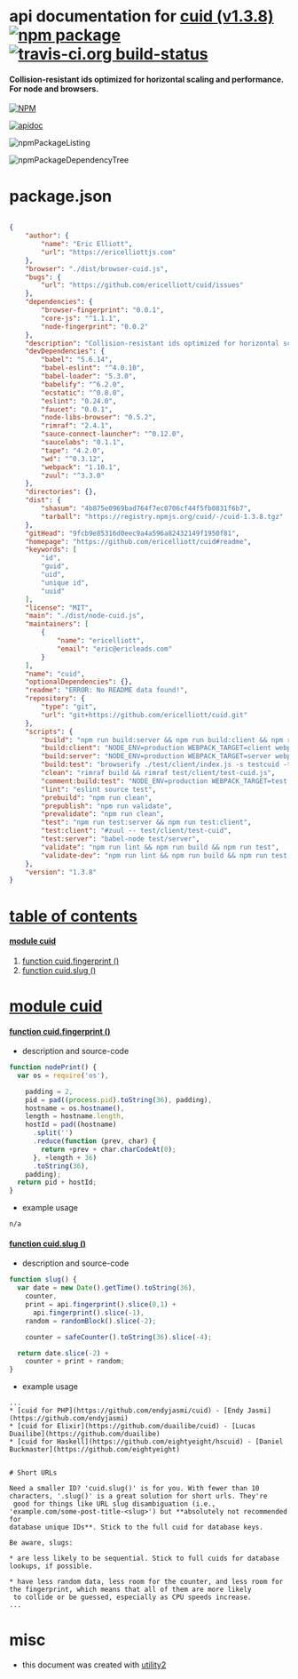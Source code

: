 # api documentation for  [cuid (v1.3.8)](https://github.com/ericelliott/cuid#readme)  [![npm package](https://img.shields.io/npm/v/npmdoc-cuid.svg?style=flat-square)](https://www.npmjs.org/package/npmdoc-cuid) [![travis-ci.org build-status](https://api.travis-ci.org/npmdoc/node-npmdoc-cuid.svg)](https://travis-ci.org/npmdoc/node-npmdoc-cuid)
#### Collision-resistant ids optimized for horizontal scaling and performance. For node and browsers.

[![NPM](https://nodei.co/npm/cuid.png?downloads=true)](https://www.npmjs.com/package/cuid)

[![apidoc](https://npmdoc.github.io/node-npmdoc-cuid/build/screenCapture.buildNpmdoc.browser._2Fhome_2Ftravis_2Fbuild_2Fnpmdoc_2Fnode-npmdoc-cuid_2Ftmp_2Fbuild_2Fapidoc.html.png)](https://npmdoc.github.io/node-npmdoc-cuid/build..beta..travis-ci.org/apidoc.html)

![npmPackageListing](https://npmdoc.github.io/node-npmdoc-cuid/build/screenCapture.npmPackageListing.svg)

![npmPackageDependencyTree](https://npmdoc.github.io/node-npmdoc-cuid/build/screenCapture.npmPackageDependencyTree.svg)



# package.json

```json

{
    "author": {
        "name": "Eric Elliott",
        "url": "https://ericelliottjs.com"
    },
    "browser": "./dist/browser-cuid.js",
    "bugs": {
        "url": "https://github.com/ericelliott/cuid/issues"
    },
    "dependencies": {
        "browser-fingerprint": "0.0.1",
        "core-js": "^1.1.1",
        "node-fingerprint": "0.0.2"
    },
    "description": "Collision-resistant ids optimized for horizontal scaling and performance. For node and browsers.",
    "devDependencies": {
        "babel": "5.6.14",
        "babel-eslint": "^4.0.10",
        "babel-loader": "5.3.0",
        "babelify": "^6.2.0",
        "ecstatic": "^0.8.0",
        "eslint": "0.24.0",
        "faucet": "0.0.1",
        "node-libs-browser": "0.5.2",
        "rimraf": "2.4.1",
        "sauce-connect-launcher": "^0.12.0",
        "saucelabs": "0.1.1",
        "tape": "4.2.0",
        "wd": "^0.3.12",
        "webpack": "1.10.1",
        "zuul": "^3.3.0"
    },
    "directories": {},
    "dist": {
        "shasum": "4b875e0969bad764f7ec0706cf44f5fb0831f6b7",
        "tarball": "https://registry.npmjs.org/cuid/-/cuid-1.3.8.tgz"
    },
    "gitHead": "9fcb9e85316d0eec9a4a596a82432149f1950f81",
    "homepage": "https://github.com/ericelliott/cuid#readme",
    "keywords": [
        "id",
        "guid",
        "uid",
        "unique id",
        "uuid"
    ],
    "license": "MIT",
    "main": "./dist/node-cuid.js",
    "maintainers": [
        {
            "name": "ericelliott",
            "email": "eric@ericleads.com"
        }
    ],
    "name": "cuid",
    "optionalDependencies": {},
    "readme": "ERROR: No README data found!",
    "repository": {
        "type": "git",
        "url": "git+https://github.com/ericelliott/cuid.git"
    },
    "scripts": {
        "build": "npm run build:server && npm run build:client && npm run build:test",
        "build:client": "NODE_ENV=production WEBPACK_TARGET=client webpack -p",
        "build:server": "NODE_ENV=production WEBPACK_TARGET=server webpack",
        "build:test": "browserify ./test/client/index.js -s testcuid -t babelify --outfile test/client/test-cuid.js",
        "clean": "rimraf build && rimraf test/client/test-cuid.js",
        "comment:build:test": "NODE_ENV=production WEBPACK_TARGET=test webpack -p",
        "lint": "eslint source test",
        "prebuild": "npm run clean",
        "prepublish": "npm run validate",
        "prevalidate": "npm run clean",
        "test": "npm run test:server && npm run test:client",
        "test:client": "#zuul -- test/client/test-cuid",
        "test:server": "babel-node test/server",
        "validate": "npm run lint && npm run build && npm run test",
        "validate-dev": "npm run lint && npm run build && npm run test | faucet"
    },
    "version": "1.3.8"
}
```



# <a name="apidoc.tableOfContents"></a>[table of contents](#apidoc.tableOfContents)

#### [module cuid](#apidoc.module.cuid)
1.  [function <span class="apidocSignatureSpan">cuid.</span>fingerprint ()](#apidoc.element.cuid.fingerprint)
1.  [function <span class="apidocSignatureSpan">cuid.</span>slug ()](#apidoc.element.cuid.slug)



# <a name="apidoc.module.cuid"></a>[module cuid](#apidoc.module.cuid)

#### <a name="apidoc.element.cuid.fingerprint"></a>[function <span class="apidocSignatureSpan">cuid.</span>fingerprint ()](#apidoc.element.cuid.fingerprint)
- description and source-code
```javascript
function nodePrint() {
  var os = require('os'),

    padding = 2,
    pid = pad((process.pid).toString(36), padding),
    hostname = os.hostname(),
    length = hostname.length,
    hostId = pad((hostname)
      .split('')
      .reduce(function (prev, char) {
        return +prev + char.charCodeAt(0);
      }, +length + 36)
      .toString(36),
    padding);
  return pid + hostId;
}
```
- example usage
```shell
n/a
```

#### <a name="apidoc.element.cuid.slug"></a>[function <span class="apidocSignatureSpan">cuid.</span>slug ()](#apidoc.element.cuid.slug)
- description and source-code
```javascript
function slug() {
  var date = new Date().getTime().toString(36),
    counter,
    print = api.fingerprint().slice(0,1) +
      api.fingerprint().slice(-1),
    random = randomBlock().slice(-2);

    counter = safeCounter().toString(36).slice(-4);

  return date.slice(-2) +
    counter + print + random;
}
```
- example usage
```shell
...
* [cuid for PHP](https://github.com/endyjasmi/cuid) - [Endy Jasmi](https://github.com/endyjasmi)
* [cuid for Elixir](https://github.com/duailibe/cuid) - [Lucas Duailibe](https://github.com/duailibe)
* [cuid for Haskell](https://github.com/eightyeight/hscuid) - [Daniel Buckmaster](https://github.com/eightyeight)


# Short URLs

Need a smaller ID? 'cuid.slug()' is for you. With fewer than 10 characters, '.slug()' is a great solution for short urls. They're
 good for things like URL slug disambiguation (i.e., 'example.com/some-post-title-<slug>') but **absolutely not recommended for
database unique IDs**. Stick to the full cuid for database keys.

Be aware, slugs:

* are less likely to be sequential. Stick to full cuids for database lookups, if possible.

* have less random data, less room for the counter, and less room for the fingerprint, which means that all of them are more likely
 to collide or be guessed, especially as CPU speeds increase.
...
```



# misc
- this document was created with [utility2](https://github.com/kaizhu256/node-utility2)
